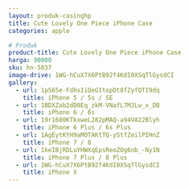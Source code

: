 ```yaml
---
layout: produk-casinghp
title: Cute Lovely One Piece iPhone Case
categories: apple

# Produk
product-title: Cute Lovely One Piece iPhone Case
harga: 90000
sku: hn-5037
image-drive: 1WG-hCuX7X6PtB92f4KdI0XSqTlGysdCI
gallery:
  - url: 1p565e-FdhsIiQeGItopDt8fZyfQTI9dq
    title: iPhone 5 / 5s / SE
  - url: 1BDXZab2dD0Eq_zkM-VNafL7MJLw_x_DB
    title: iPhone 6 / 6s
  - url: 19r1680KTkxweL282pMAQ-a94VA22Blyh
    title: iPhone 6 Plus / 6s Plus
  - url: 1AgEytKYH9aMOTAKtTQ-yStfZeilPIHnZ
    title: iPhone 7 / 8
  - url: 1keIBjRDLuYHWXqEpsReoZOg6nb_-Ny1N
    title: iPhone 7 Plus / 8 Plus
  - url: 1WG-hCuX7X6PtB92f4KdI0XSqTlGysdCI
    title: iPhone X
---
```

